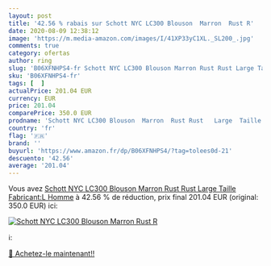 ```yaml
---
layout: post
title: '42.56 % rabais sur Schott NYC LC300 Blouson  Marron  Rust R'
date: 2020-08-09 12:38:12
image: 'https://m.media-amazon.com/images/I/41XP33yC1XL._SL200_.jpg'
comments: true
category: ofertas
author: ring
slug: 'B06XFNHPS4-fr Schott NYC LC300 Blouson Marron Rust Rust Large Taille...'
sku: 'B06XFNHPS4-fr'
tags: [  ]
actualPrice: 201.04 EUR
currency: EUR
price: 201.04
comparePrice: 350.0 EUR
prodname: 'Schott NYC LC300 Blouson  Marron  Rust Rust   Large  Taille Fabricant:L  Homme'
country: 'fr'
flag: '🇫🇷'
brand: ''
buyurl: 'https://www.amazon.fr/dp/B06XFNHPS4/?tag=tolees0d-21'
descuento: '42.56'
average: '201.04'
---
```


Vous avez [Schott NYC LC300 Blouson  Marron  Rust Rust   Large  Taille Fabricant:L  Homme](https://www.amazon.fr/dp/B06XFNHPS4/?tag=tolees0d-21)  à  42.56 % de réduction, prix final  201.04 EUR (original: 350.0 EUR) ici:

[![Schott NYC LC300 Blouson  Marron  Rust R](https://m.media-amazon.com/images/I/41XP33yC1XL._SL200_.jpg)](https://www.amazon.fr/dp/B06XFNHPS4/?tag=tolees0d-21)

ℹ️:


[🛒 Achetez-le maintenant!!](https://www.amazon.fr/dp/B06XFNHPS4/?tag=tolees0d-21)
